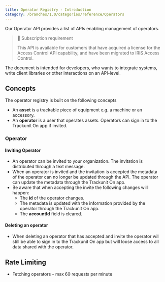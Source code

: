 ```yaml
---
title: Operator Registry - Introduction
category: /branches/1.0/categories/reference/Operators
---
```

Our Operator API provides a list of APIs enabling management of operators.

> 📘 Subscription requirement
>
> This API is available for customers that have acquired a license for the Access Control API capability, and have been migrated to IRIS Access Control.

The document is intended for developers, who wants to integrate systems, write client libraries or other interactions on an API-level.

## Concepts

The operator registry is built on the following concepts

- An **asset** is a trackable piece of equipment e.g. a machine or an accessory.
- An **operator** is a user that operates assets. Operators can sign in to the Trackunit On app if invited.

### Operator

#### Inviting Operator

- An operator can be invited to your organization. The invitation is distributed through a text message.
- When an operator is invited and the invitation is accepted the metadata of the operator can no longer be updated through the API. The operator can update the metadata through the Trackunit On app.
- Be aware that when accepting the invite the following changes will happen:
  - The **id** of the operator changes.
  - The metadata is updated with the information provided by the operator through the Trackunit On app.
  - The **accountId** field is cleared.

#### Deleting an operator

- When deleting an operator that has accepted and invite the operator will still be able to sign in to the Trackunit On app but will loose access to all data shared with the operator.

## Rate Limiting

* Fetching operators - max 60 requests per minute
